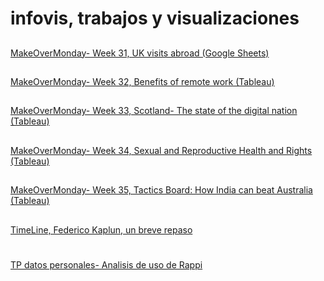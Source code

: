 # infovis, trabajos y visualizaciones
##
[MakeOverMonday- Week 31, UK visits abroad (Google Sheets)](https://fkaplun.github.io//infovis/makeovermonday.html)
##
[MakeOverMonday- Week 32, Benefits of remote work (Tableau)](https://fkaplun.github.io//infovis/makeovermonday32.html)
##
[MakeOverMonday- Week 33, Scotland- The state of the digital nation (Tableau)](https://fkaplun.github.io//infovis/makeovermonday33.html)
##
[MakeOverMonday- Week 34, Sexual and Reproductive Health and Rights (Tableau)](https://fkaplun.github.io//infovis/makeovermonday34.html)
##
[MakeOverMonday- Week 35, Tactics Board: How India can beat Australia (Tableau)](https://fkaplun.github.io//infovis/makeovermonday35.html)
##
[TimeLine, Federico Kaplun, un breve repaso](https://cdn.knightlab.com/libs/timeline3/latest/embed/index.html?source=1e1xK2AYpH3TsqTuHcWhgQAI54c3w1KCy_CGyOMEKH5Y&font=Default&lang=en&initial_zoom=2&height=650)
#
[TP datos personales- Analisis de uso de Rappi]()
